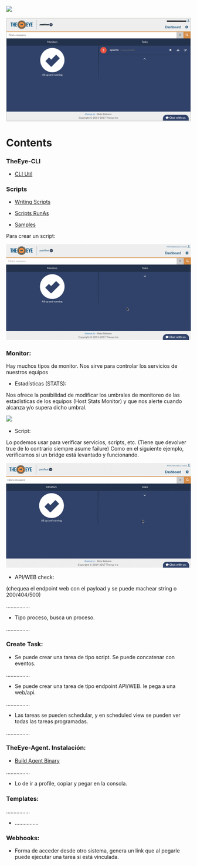 
[![](https://theeye.io/landpage/images/logo.png)](https://theeye.io)

![](https://github.com/patobas/docs/blob/master/eye.png)

# Contents

### TheEye-CLI

+ [CLI Util](https://github.com/theeye-io-team/theeye-docs/tree/master/cli)

### Scripts

+ [Writing Scripts](https://github.com/theeye-io-team/theeye-docs/tree/master/scripts/write.md)

+ [Scripts RunAs](https://github.com/theeye-io-team/theeye-docs/tree/master/scripts/runas.md)

+ [Samples](https://github.com/theeye-io-team/theeye-docs/tree/master/scripts)

Para crear un script: 

![](https://github.com/patobas/docs/blob/master/script.gif)


### Monitor:
Hay muchos tipos de monitor. Nos sirve para controlar los servicios de nuestros equipos

+ Estadísticas (STATS):

Nos ofrece la posibilidad de modificar los umbrales de monitoreo de las estadísticas de los equipos
(Host Stats Monitor) y que nos alerte cuando alcanza y/o supera dicho umbral.


![](https://github.com/patobas/docs/blob/master/monitor_stats.gif)

+ Script:

Lo podemos usar para verificar servicios, scripts, etc. 
(Tiene que devolver true de lo contrario siempre asume failure)
Como en el siguiente ejemplo, verificamos si un bridge está levantado y funcionando.

![](https://github.com/patobas/docs/blob/master/monitor_script.gif)

+ API/WEB check:

(chequea el endpoint web con el payload y se puede machear string o 200/404/500)

................

+ Tipo proceso, busca un proceso.

................

### Create Task:
+ Se puede crear una tarea de tipo script. Se puede concatenar con eventos.

................

+ Se puede crear una tarea de tipo endpoint API/WEB. le pega a una web/api.

................

+ Las tareas se pueden schedular, y en scheduled view se pueden ver todas las tareas programadas.

................

### TheEye-Agent. Instalación:

+ [Build Agent Binary](https://github.com/theeye-io-team/theeye-docs/tree/master/agent/binary_build.md)

................

+ Lo de ir a profile, copiar y pegar en la consola.

### Templates:

................

+ ................

### Webhooks:
+ Forma de acceder desde otro sistema, genera un link que al pegarle puede ejecutar una tarea si está vinculada.
